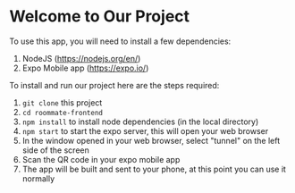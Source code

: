 # Welcome to Our Project
To use this app, you will need to install a few dependencies:
1. NodeJS (https://nodejs.org/en/)
2. Expo Mobile app (https://expo.io/)

To install and run our project here are the steps required:
1. `git clone` this project
2. `cd roommate-frontend` 
3. `npm install` to install node dependencies (in the local directory)
4. `npm start` to start the expo server, this will open your web browser
5. In the window opened in your web browser, select "tunnel" on the left side of the screen
6. Scan the QR code in your expo mobile app
7. The app will be built and sent to your phone, at this point you can use it normally

